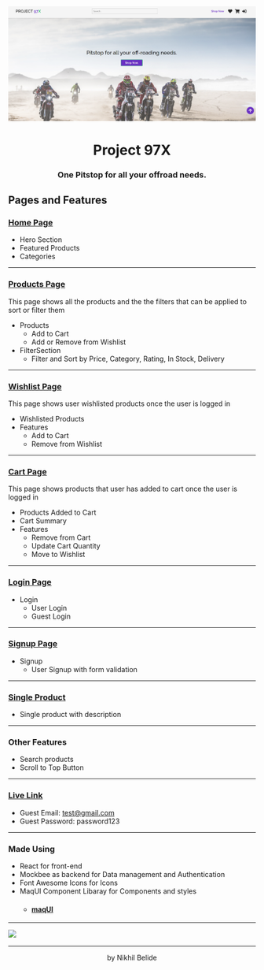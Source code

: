 <p align="center">
  <a href="https://ninty-seven-x-store.netlify.app/">
    <img src="https://raw.githubusercontent.com/BelideNikhil/gifstorage/master/e-comm-react-assets/e-comm-hero.png" alt="offroad-logo" width="900">
  </a>
</p>

<h1 align="center">Project 97X</h1>
<h3 align="center">One Pitstop for all your offroad needs.</h3>

##  Pages and Features

### [Home Page](https://ninty-seven-x-store.netlify.app/)

+ Hero Section
+ Featured Products
+ Categories

---

### [Products Page](https://ninty-seven-x-store.netlify.app/products)
<p> This page shows all the products and the the filters that can be applied to sort or filter them </p>

+ Products
   + Add to Cart
   + Add or Remove from Wishlist
+ FilterSection
   + Filter and Sort by Price, Category, Rating, In Stock, Delivery

---

### [Wishlist Page](https://ninty-seven-x-store.netlify.app/wishlist)
<p>This page shows user wishlisted products once the user is logged in</p>

+ Wishlisted Products
+ Features
   + Add to Cart
   + Remove from Wishlist
---

### [Cart Page](https://ninty-seven-x-store.netlify.app/cart)
<p>This page shows products that user has added to cart once the user is logged in</p>

+ Products Added to Cart
+ Cart Summary
+ Features
   + Remove from Cart
   + Update Cart Quantity
   + Move to Wishlist
---

### [Login Page](https://ninty-seven-x-store.netlify.app/login)

+ Login
   + User Login
   + Guest Login 

---

### [Signup Page](https://ninty-seven-x-store.netlify.app/signup)

+ Signup
   + User Signup with form validation

---
### [Single Product](https://ninty-seven-x-store.netlify.app/products/17)

+ Single product with description

---

### Other Features

+ Search products 
+ Scroll to Top Button

---

### [Live Link](https://ninty-seven-x-store.netlify.app/)

   + Guest Email: test@gmail.com
   + Guest Password: password123
---

### Made Using

+ React for front-end
+ Mockbee as backend for Data management and Authentication
+ Font Awesome Icons for Icons
+ MaqUI Component Libaray for Components and styles
   + #### [maqUI](https://maq-ui.netlify.app/)
---

![](https://github.com/BelideNikhil/gifstorage/blob/master/e-comm-react-assets/react-e-comm-gif.gif)

---
<p align="center">by Nikhil Belide</p>

